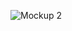 ![Mockup 2](https://github.com/Eye-Mans/EmojiApp/assets/140592472/ad957d61-d413-470e-b99c-a1d2174f21fd)
